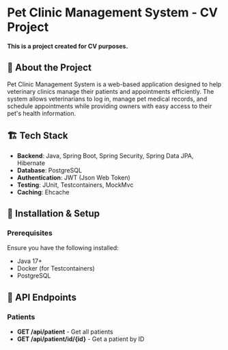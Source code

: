 # Pet Clinic Management System - CV Project
**This is a project created for CV purposes.**

## 📌 About the Project
Pet Clinic Management System is a web-based application designed to help veterinary clinics manage their patients and appointments efficiently. 
The system allows veterinarians to log in, manage pet medical records, and schedule appointments while providing owners with easy access to their pet's health information.

## 🏗️ Tech Stack
- **Backend**: Java, Spring Boot, Spring Security, Spring Data JPA, Hibernate
- **Database**: PostgreSQL
- **Authentication**: JWT (Json Web Token)
- **Testing**: JUnit, Testcontainers, MockMvc
- **Caching**: Ehcache

## 🔧 Installation & Setup  
### Prerequisites  
Ensure you have the following installed:  
- Java 17+  
- Docker (for Testcontainers)  
- PostgreSQL

## 📖 API Endpoints
### Patients
- **GET /api/patient** - Get all patients
- **GET /api/patient/id/{id}** - Get a patient by ID
